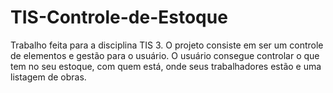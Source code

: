 # TIS-Controle-de-Estoque
Trabalho feita para a disciplina TIS 3. O projeto consiste em ser um controle de elementos e gestão para o usuário. 
O usuário consegue controlar o que tem no seu estoque, com quem está, onde seus trabalhadores estão e uma listagem de obras.
